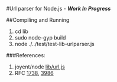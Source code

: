 #Url parser for Node.js - ***Work In Progress***

##Compiling and Running
1. cd lib
2. sudo node-gyp build
3. node ./../test/test-lib-urlparser.js

###References:
1. joyent/node [lib/url.js](https://github.com/joyent/node/blob/master/lib/url.js)
2. RFC [1738](https://tools.ietf.org/html/rfc1738), [3986](https://tools.ietf.org/html/rfc3986)
